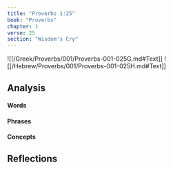```yaml
---
title: "Proverbs 1:25"
book: "Proverbs"
chapter: 1
verse: 25
section: "Wisdom's Cry"
---
```

![[/Greek/Proverbs/001/Proverbs-001-025G.md#Text]]
![[/Hebrew/Proverbs/001/Proverbs-001-025H.md#Text]]

## Analysis

#### Words

#### Phrases

#### Concepts

## Reflections
